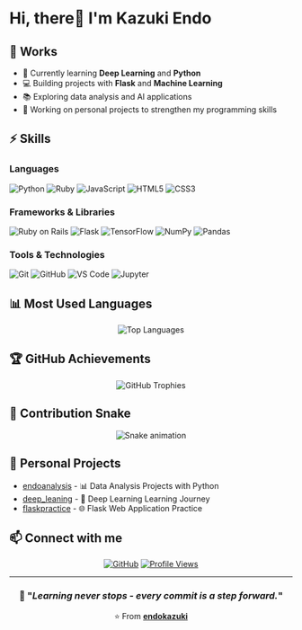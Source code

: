 # Hi, there👋 I'm Kazuki Endo

## 🔭 Works
- 🌱 Currently learning **Deep Learning** and **Python**
- 💻 Building projects with **Flask** and **Machine Learning**  
- 📚 Exploring data analysis and AI applications
- 🎯 Working on personal projects to strengthen my programming skills

## ⚡ Skills

### Languages
![Python](https://img.shields.io/badge/-Python-3776AB?style=flat-square&logo=Python&logoColor=white)
![Ruby](https://img.shields.io/badge/-Ruby-CC342D?style=flat-square&logo=Ruby&logoColor=white)
![JavaScript](https://img.shields.io/badge/-JavaScript-F7DF1E?style=flat-square&logo=JavaScript&logoColor=black)
![HTML5](https://img.shields.io/badge/-HTML5-E34F26?style=flat-square&logo=HTML5&logoColor=white)
![CSS3](https://img.shields.io/badge/-CSS3-1572B6?style=flat-square&logo=CSS3&logoColor=white)

### Frameworks & Libraries
![Ruby on Rails](https://img.shields.io/badge/-Ruby%20on%20Rails-CC0000?style=flat-square&logo=Ruby-on-Rails&logoColor=white)
![Flask](https://img.shields.io/badge/-Flask-000000?style=flat-square&logo=Flask&logoColor=white)
![TensorFlow](https://img.shields.io/badge/-TensorFlow-FF6F00?style=flat-square&logo=TensorFlow&logoColor=white)
![NumPy](https://img.shields.io/badge/-NumPy-013243?style=flat-square&logo=NumPy&logoColor=white)
![Pandas](https://img.shields.io/badge/-Pandas-150458?style=flat-square&logo=Pandas&logoColor=white)

### Tools & Technologies  
![Git](https://img.shields.io/badge/-Git-F05032?style=flat-square&logo=Git&logoColor=white)
![GitHub](https://img.shields.io/badge/-GitHub-181717?style=flat-square&logo=GitHub&logoColor=white)
![VS Code](https://img.shields.io/badge/-VS%20Code-007ACC?style=flat-square&logo=Visual-Studio-Code&logoColor=white)
![Jupyter](https://img.shields.io/badge/-Jupyter-F37626?style=flat-square&logo=Jupyter&logoColor=white)

## 📊 Most Used Languages

<div align="center">

![Top Languages](https://github-readme-stats.vercel.app/api/top-langs/?username=endokazuki&layout=compact&theme=tokyonight&count_private=true&include_all_commits=true&hide_border=true&bg_color=0D1117&title_color=58A6FF&text_color=C9D1D9&langs_count=10&hide=html,css&exclude_repo=endokazuki,ReEdu.Server&cache_seconds=1800)

</div>

## 🏆 GitHub Achievements
<div align="center">

![GitHub Trophies](https://github-profile-trophy.vercel.app/?username=endokazuki&theme=onestar&no-frame=false&no-bg=false&margin-w=4&row=1&column=6&rank=SECRET,SSS,SS,S,AAA,AA,A)

</div>

## 🐍 Contribution Snake
<div align="center">

![Snake animation](https://github.com/endokazuki/endokazuki/blob/output/github-contribution-grid-snake.svg)

</div>

## 🚀 Personal Projects
- [endoanalysis](https://github.com/endokazuki/endoanalysis) - 📊 Data Analysis Projects with Python
- [deep_leaning](https://github.com/endokazuki/deep_leaning) - 🧠 Deep Learning Learning Journey  
- [flaskpractice](https://github.com/endokazuki/flaskpractice) - 🌐 Flask Web Application Practice

## 📫 Connect with me
<div align="center">

[![GitHub](https://img.shields.io/badge/-GitHub-181717?style=for-the-badge&logo=GitHub&logoColor=white)](https://github.com/endokazuki)
[![Profile Views](https://komarev.com/ghpvc/?username=endokazuki&label=Profile%20Views&color=58A6FF&style=for-the-badge)](https://github.com/endokazuki)

</div>

---
<div align="center">

### 💭 "*Learning never stops - every commit is a step forward.*"

⭐ From **[endokazuki](https://github.com/endokazuki)**

</div>